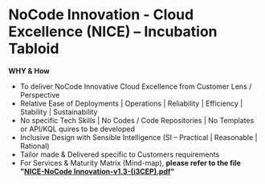 # NoCode Innovation - Cloud Excellence (NICE) – Incubation Tabloid
**WHY & How**

 - To deliver NoCode Innovative Cloud Excellence from Customer Lens / Perspective
  - Relative Ease of Deployments | Operations | Reliability | Efficiency | Stability | Sustainability
  - No specific Tech Skills | No Codes / Code Repositories | No Templates or API/KQL quires to be developed
  - Inclusive Design with Sensible Intelligence (SI – Practical | Reasonable | Rational)
  - Tailor made & Delivered specific to Customers requirements
  - For Services & Maturity Matrix (Mind-map), **please refer to the file "[NICE-NoCode Innovation-v1.3-(i3CEP).pdf](https://github.com/i3CEP/NICE/blob/main/NICE-NoCode%20Innovation-v1.3-(i3CEP).pdf)"**
